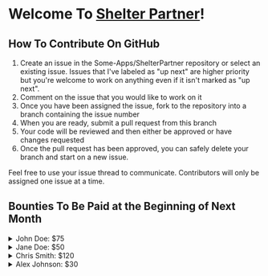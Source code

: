 # Welcome To [Shelter Partner](https://shelterpartner.org)!

## How To Contribute On GitHub
1. Create an issue in the Some-Apps/ShelterPartner repository or select an existing issue. Issues that I've labeled as "up next" are higher priority but you're welcome to work on anything even if it isn't marked as "up next".
2. Comment on the issue that you would like to work on it
3. Once you have been assigned the issue, fork to the repository into a branch containing the issue number
4. When you are ready, submit a pull request from this branch
5. Your code will be reviewed and then either be approved or have changes requested
6. Once the pull request has been approved, you can safely delete your branch and start on a new issue.

Feel free to use your issue thread to communicate. Contributors will only be assigned one issue at a time.


## Bounties To Be Paid at the Beginning of Next Month

<details>
  <summary>John Doe: $75</summary>

  - Issue #1: Fixed bug in payment processing ($25)  
  - Issue #2: Updated documentation ($20)  
  - Issue #3: Improved testing scripts ($30)  

</details>

<details>
  <summary>Jane Doe: $50</summary>

  - Issue #1: Designed new UI mockup ($20)  
  - Issue #2: Enhanced website accessibility ($30)  

</details>

<details>
  <summary>Chris Smith: $120</summary>

  - Issue #3: Developed new analytics feature ($60)  
  - Issue #4: Optimized database queries ($40)  
  - Issue #5: Refactored API endpoints ($20)  

</details>

<details>
  <summary>Alex Johnson: $30</summary>

  - Issue #6: Fixed typos in documentation ($10)  
  - Issue #7: Updated deployment pipeline ($20)  


